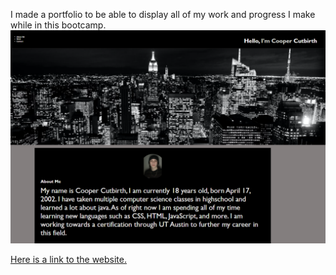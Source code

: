 I made a portfolio to be able to display all of my work and progress I make while in this bootcamp.
<img src= "/assets/images/portfolio.png"/>

<a href="https://cooperrc1.github.io/week2-challenge/"> Here is a link to the website. </a>
